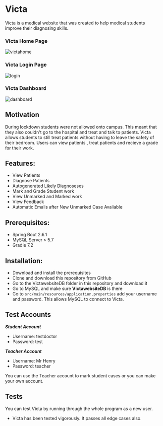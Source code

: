 # Victa
Victa is a medical website that was created to help medical students improve their diagnosing skills.

### Victa Home Page
![victahome](https://github.com/andreibuhosu/VictaProject/assets/99267298/7e7baca2-7466-4e99-a0f1-af4cd73ddcc5)


### Victa Login Page
![login](https://github.com/andreibuhosu/VictaProject/assets/99267298/b39f19da-ed43-49c8-8b8f-5c97612ba6e9)


### Victa Dashboard
![dashboard](https://github.com/andreibuhosu/VictaProject/assets/99267298/f45edad1-1513-45ff-b61a-474e390d6c6f)

## Motivation
During lockdown students were not allowed onto campus. This meant that they also couldn't go to the hospital and treat and talk to patients.
Victa allows students to still treat patients without having to leave the safety of their bedroom. Users can view patients , treat patients and recieve a grade for their work.

## Features:
* View Patients
* Diagnose Patients
* Autogenerated Likely Diagnoseses
* Mark and Grade Student work
* View Unmarked and Marked work
* View Feedback
* Automatic Emails after New Unmarked Case Avaliable

## Prerequisites:
* Spring Boot 2.6.1
* MySQL Server > 5.7
* Gradle 7.2

## Installation:
* Download and install the prerequisites
* Clone and download this repository from GitHub
* Go to the VictawebsiteDB folder in this repository and download it
* Go to MySQL and make sure **VictawebsiteDB** is there
* Go to `src/main/resources/application.properties` add your username and password. This allows MySQL to connect to Victa.

## Test Accounts
**_Student Account_**
* Username: testdoctor
* Password: test

**_Teacher Account_**
* Username: Mr Henry
* Password: teacher

You can use the Teacher account to mark student cases or you can make your own account.
## Tests
You can test Victa by running through the whole program as a new user.
* Victa has been tested vigorously. It passes all edge cases also.

